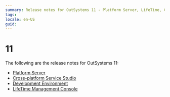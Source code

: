 ```yaml
---
summary: Release notes for OutSystems 11 - Platform Server, LifeTime, Cross-platform Service Studio and Development Environment.
tags:
locale: en-US
guid:
---
```


# 11

The following are the release notes for OutSystems 11:

* [Platform Server](https://success.outsystems.com/Support/Release_Notes/11/Platform_Server)
* [Cross-platform Service Studio](https://success.outsystems.com/Support/Release_Notes/11/Cross-platform_Service_Studio)
* [Development Environment](https://success.outsystems.com/Support/Release_Notes/11/Development_Environment)
* [LifeTime Management Console](https://success.outsystems.com/Support/Release_Notes/LifeTime_Management_Console)